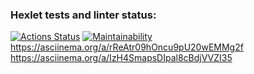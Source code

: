 ### Hexlet tests and linter status:
[![Actions Status](https://github.com/Ksuniqum23/frontend-project-44/actions/workflows/hexlet-check.yml/badge.svg)](https://github.com/Ksuniqum23/frontend-project-44/actions)
[![Maintainability](https://api.codeclimate.com/v1/badges/67e58e054616d181905a/maintainability)](https://codeclimate.com/github/Ksuniqum23/frontend-project-44/maintainability)
https://asciinema.org/a/rReAtr09hOncu9pU20wEMMg2f
https://asciinema.org/a/IzH4SmapsDIpal8cBdjVVZI35


